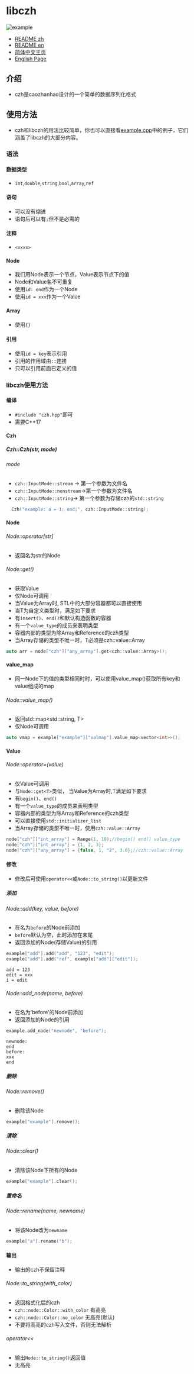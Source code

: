 # libczh

![example](examples/example.png)

-   [README zh](README.md)
-   [README en](README.en.md)
-   [简体中文主页](https://libczh.vercel.app/)
-   [English Page](https://libczh-en.vercel.app/)

## 介绍

-   czh是caozhanhao设计的一个简单的数据序列化格式

## 使用方法

-   czh和libczh的用法比较简单，你也可以直接看[example.cpp](examples/cpp/example.cpp)中的例子，它们涵盖了libczh的大部分内容。

### 语法

#### 数据类型

-   `int`,`double`,`string`,`bool`,`array`,`ref`

#### 语句

-   可以没有缩进
-   语句后可以有`;`但不是必需的

#### 注释

-   `<xxxx>`

#### Node

-   我们用Node表示一个节点，Value表示节点下的值
-   Node和Value名不可重复
-   使用`id: end`作为一个Node
-   使用`id = xxx`作为一个Value

#### Array

-   使用`{}`

#### 引用

-   使用`id = key`表示引用
-   引用的作用域由`::`连接
-   只可以引用前面已定义的值

### libczh使用方法

#### 编译

-   `#include "czh.hpp"`即可
-   需要C++17

#### Czh

##### Czh::Czh(str, mode)

###### mode

-   `czh::InputMode::stream` -> 第一个参数为文件名
-   `czh::InputMode::nonstream`->第一个参数为文件名
-   `czh::InputMode::string`-> 第一个参数为存储czh的`std::string`

```c++
  Czh("example: a = 1; end;", czh::InputMode::string);
```

#### Node

###### Node::operator[str]

-   返回名为str的Node

###### Node::get<T>()

-   获取Value
-   仅Node可调用
-   当Value为Array时, STL中的大部分容器都可以直接使用
-   当T为自定义类型时，满足如下要求
-   有`insert()`、`end()`和默认构造函数的容器
-   有一个`value_type`的成员来表明类型
-   容器内部的类型为除Array和Reference的czh类型
-   当Array存储的类型不唯一时，T必须是czh::value::Array
```c++
auto arr = node["czh"]["any_array"].get<czh::value::Array>();
```

#### value_map

-   同一Node下的值的类型相同时时，可以使用value_map()获取所有key和value组成的map

###### Node::value_map<T>()

-   返回std::map<std::string, T>
-   仅Node可调用

```c++
auto vmap = example["example"]["valmap"].value_map<vector<int>>();
```

#### Value

###### Node::operator=(value)

-   仅Value可调用
-   与`Node::get<T>`类似， 当Value为Array时,T满足如下要求
-   有`begin()`、`end()`
-   有一个`value_type`的成员来表明类型
-   容器内部的类型为除Array和Reference的czh类型
-   可以直接使用`std::initializer_list`
-   当Array存储的类型不唯一时，使用`czh::value::Array`

```c++
node["czh"]["int_array"] = Range(1, 10);//begin() end() value_type
node["czh"]["int_array"] = {1, 2, 3};      
node["czh"]["any_array"] = {false, 1, "2", 3.0};//czh::value::Array
```

#### 修改

-   修改后可使用`operator<<`或`Node::to_string()`以更新文件

##### 添加

###### Node::add(key, value, before)

-   在名为`before`的Node前添加
-   `before`默认为空，此时添加在末尾
-   返回添加的Node(存储Value)的引用

```c++
example["add"].add("add", "123", "edit");
example["add"].add("ref", example["add"]["edit"]);
```

```
add = 123
edit = xxx
i = edit
```

###### Node::add_node(name, before)

-   在名为'before'的Node前添加
-   返回添加的Node的引用

```c++
example.add_node("newnode", "before");
```

```
newnode:
end
before:
xxx
end
```

##### 删除

###### Node::remove()

-   删除该Node

```c++
example["example"].remove();
```

##### 清除

###### Node::clear()

-   清除该Node下所有的Node

```c++
example["example"].clear();
```

##### 重命名

###### Node::rename(name, newname)

-   将该Node改为`newname`

```c++
example["a"].rename("b");
```

#### 输出

-   输出的czh不保留注释

###### Node::to_string(with_color)

-   返回格式化后的czh
-   `czh::node::Color::with_color` 有高亮
-   `czh::node::Color::no_color` 无高亮(默认)
-   不要将高亮的czh写入文件，否则无法解析

###### operator<<

-   输出`Node::to_string()`返回值
-   无高亮

